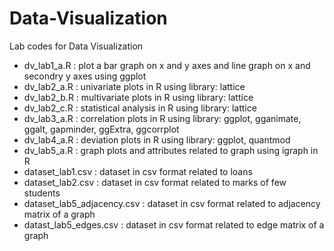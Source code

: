 # Data-Visualization
Lab codes for Data Visualization

- dv_lab1_a.R : plot a bar graph on x and y axes and line graph on x and secondry y axes using ggplot 
- dv_lab2_a.R : univariate plots in R using library: lattice
- dv_lab2_b.R : multivariate plots in R using library: lattice
- dv_lab2_c.R : statistical analysis in R using library: lattice
- dv_lab3_a.R : correlation plots in R using library: ggplot, gganimate, ggalt, gapminder, ggExtra, ggcorrplot
- dv_lab4_a.R : deviation plots in R using library: ggplot, quantmod
- dv_lab5_a.R : graph plots and attributes related to graph using igraph in R
- dataset_lab1.csv : dataset in csv format related to loans
- dataset_lab2.csv : dataset in csv format related to marks of few students
- dataset_lab5_adjacency.csv : dataset in csv format related to adjacency matrix of a graph
- datast_lab5_edges.csv : dataset in csv format related to edge matrix of a graph
